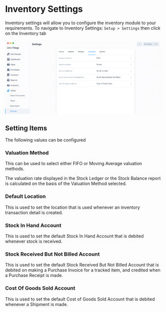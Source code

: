 # Inventory Settings

Inventory settings will allow you to configure the inventory module to your
requirements. To navigate to Inventory Settings: `Setup > Settings` then click
on the Inventory tab

![Inventory Settings](./images/inventory-settings.png)

## Setting Items

The following values can be configured

### Valuation Method

This can be used to select either FIFO or Moving Average valuation methods.

The valuation rate displayed in the Stock Ledger or the Stock Balance report is
calculated on the basis of the Valuation Method selected.

### Default Location

This is used to set the location that is used whenever an inventory transaction
detail is created.

### Stock In Hand Account

This is used to set the default Stock In Hand Account that is debited whenever
stock is received.

### Stock Received But Not Billed Account

This is used to set the default Stock Received But Not Billed Account that is
debited on making a Purchase Invoice for a tracked item, and credited when a
Purchase Receipt is made.

### Cost Of Goods Sold Account

This is used to set the default Cost of Goods Sold Account that is debited
whenever a Shipment is made.